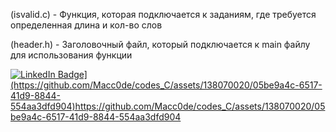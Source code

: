 (isvalid.c) - Функция, которая подключается к заданиям, где требуется определенная длина и кол-во слов

(header.h) - Заголовочный файл, который подключается к main файлу для использования функции
<div id="badges">
  <a href="your-linkedin-URL">
    <img src="[https://img.shields.io/badge/LinkedIn-blue?style=for-the-badge&logo=linkedin&logoColor=white" alt="LinkedIn Badge](https://github.com/Macc0de/codes_C/assets/138070020/05be9a4c-6517-41d9-8844-554aa3dfd904)https://github.com/Macc0de/codes_C/assets/138070020/05be9a4c-6517-41d9-8844-554aa3dfd904"/>
  </a>
</div>
